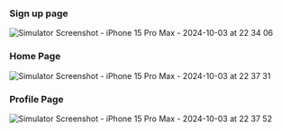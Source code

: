 ### Sign up page
![Simulator Screenshot - iPhone 15 Pro Max - 2024-10-03 at 22 34 06](https://github.com/user-attachments/assets/09eca369-a01f-4a3d-a3a3-94738c9249c7)

### Home Page
![Simulator Screenshot - iPhone 15 Pro Max - 2024-10-03 at 22 37 31](https://github.com/user-attachments/assets/67d7da37-4d6f-468a-8303-2ee30ffa5e76)

### Profile Page
![Simulator Screenshot - iPhone 15 Pro Max - 2024-10-03 at 22 37 52](https://github.com/user-attachments/assets/d78b274a-5523-42bc-9230-fb140ffbbe0f)
